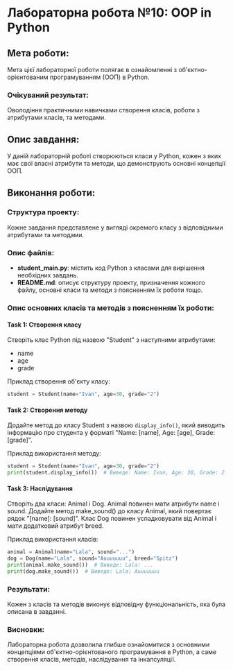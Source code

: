 # Лабораторна робота №10: OOP in Python
## Мета роботи:
Мета цієї лабораторної роботи полягає в ознайомленні з об'єктно-орієнтованим програмуванням (ООП) в Python.
### Очікуваний результат:
Оволодіння практичними навичками створення класів, роботи з атрибутами класів, та методами.
## Опис завдання:
У даній лабораторній роботі створюються класи у Python, кожен з яких має свої власні атрибути та методи, що демонструють основні концепції ООП.
## Виконання роботи:
### Структура проекту:
Кожне завдання представлене у вигляді окремого класу з відповідними атрибутами та методами.
### Опис файлів:
- **student_main.py**: містить код Python з класами для вирішення необхідних завдань.
- **README.md**: описує структуру проекту, призначення кожного файлу, основні класи та методи з поясненням їх роботи тощо.
### Опис основних класів та методів з поясненням їх роботи:
#### Task 1: Створення класу
Створіть клас Python під назвою "Student" з наступними атрибутами:
- name
- age
- grade

Приклад створення об'єкту класу:
```python
student = Student(name="Ivan", age=30, grade="2")
```

#### Task 2: Створення методу
Додайте метод до класу Student з назвою `display_info()`, який виводить інформацію про студента у форматі "Name: [name], Age: [age], Grade: [grade]".

Приклад використання методу:
```python
student = Student(name="Ivan", age=30, grade="2")
print(student.display_info())  # Виведе: Name: Ivan, Age: 30, Grade: 2
```

#### Task 3: Наслідування
Створіть два класи: Animal і Dog. Animal повинен мати атрибути name і sound. Додайте метод make_sound() до класу Animal, який повертає рядок "[name]: [sound]". Клас Dog повинен успадковувати від Animal і мати додатковий атрибут breed.

Приклад використання класів:
```python
animal = Animal(name="Lala", sound="...")
dog = Dog(name="Lala", sound="Auuuuuuu", breed="Spitz")
print(animal.make_sound())  # Виведе: Lala: ...
print(dog.make_sound())  # Виведе: Lala: Auuuuuuu
```

### Результати:
Кожен з класів та методів виконує відповідну функціональність, яка була описана в завданні.

### Висновки:
Лабораторна робота дозволила глибше ознайомитися з основними концепціями об'єктно-орієнтованого програмування в Python, а саме створення класів, методів, наслідування та інкапсуляції.
